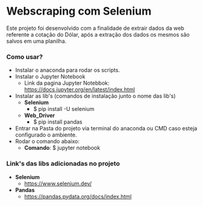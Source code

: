 # Webscraping com Selenium
Este projeto foi desenvolvido com a finalidade de extrair dados da web referente a cotação do Dólar,
após a extração dos dados os mesmos são salvos em uma planilha.

### Como usar?

* Instalar o anaconda para rodar os scripts.
* Instalar o Jupyter Notebook
  * Link da pagina Jupyter Notebbok: <https://docs.jupyter.org/en/latest/index.html>
* Instalar as lib's (comandos de instalação junto o nome das lib's)
  * **Selenium** 
    * $ pip install -U selenium
  * **Web_Driver** 
    * $ pip install pandas
* Entrar na Pasta do projeto via terminal do anaconda ou CMD caso esteja configurado o ambiente.
* Rodar o comando abaixo:  
  * **Comando**: $ jupyter notebook  

### Link's das libs adicionadas no projeto

* **Selenium** 
  * <https://www.selenium.dev/>
* **Pandas** 
  * <https://pandas.pydata.org/docs/index.html> 
